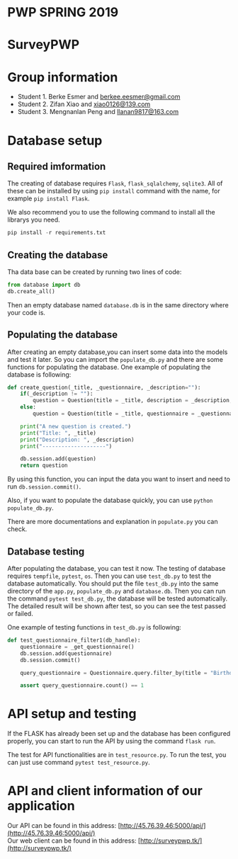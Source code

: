 # PWP SPRING 2019
# SurveyPWP
# Group information
* Student 1. Berke Esmer and berkee.eesmer@gmail.com
* Student 2. Zifan Xiao and xiao0126@139.com
* Student 3. Mengnanlan Peng and llanan9817@163.com
# Database setup
## Required imformation
The creating of database requires `Flask`, `flask_sqlalchemy`, `sqlite3`. All of these can be installed by using `pip install` command with the name, for example `pip install Flask`. 

We also recommend you to use the following command to install all the librarys you need.
```python
pip install -r requirements.txt
``` 
## Creating the database
Tha data base can be created by running two lines of code: 
```python
from database import db
db.create_all()
```
Then an empty database named `database.db` is in the same directory where your code is. 
## Populating the database
After creating an empty database,you can insert some data into the models and test it later. So you can import the `populate_db.py` and there are some functions for populating the database. One example of populating the database is following:
```python
def create_question(_title, _questionnaire, _description=""):
	if(_description != ""):
		question = Question(title = _title, description = _description, questionnaire = _questionnaire)
	else:
		question = Question(title = _title, questionnaire = _questionnaire)

	print("A new question is created.")
	print("Title: ", _title)
	print("Description: ", _description)
	print("--------------------")

	db.session.add(question)
	return question
```
By using this function, you can input the data you want to insert and need to run `db.session.commit()`. 

Also, if you want to populate the database quickly, you can use `python populate_db.py`.

There are more documentations and explanation in `populate.py` you can check.

## Database testing 
After populating the database, you can test it now. The testing of database requires `tempfile`, `pytest`, `os`. Then you can use `test_db.py` to test the database automatically. You should put the file `test_db.py` into the same directory of the `app.py`, `populate_db.py` and `database.db`. Then you can run the command `pytest test_db.py`, the database will be tested automatically. The detailed result will be shown after test, so you can see the test passed or failed.

One example of testing functions in `test_db.py` is following:
```python
def test_questionnaire_filter1(db_handle):
	questionnaire = _get_questionnaire()
	db.session.add(questionnaire)
	db.session.commit()

	query_questionnaire = Questionnaire.query.filter_by(title = "Birthday party for Ivan")

	assert query_questionnaire.count() == 1
```

# API setup and testing
If the FLASK has already been set up and the database has been configured properly, you can start to run the API by using the command `flask run`.

The test for API functionalities are in `test_resource.py`. To run the test, you can just use command `pytest test_resource.py`.

# API and client information of our application
Our API can be found in this address: [http://45.76.39.46:5000/api/](http://45.76.39.46:5000/api/)   
Our web client can be found in this address: [http://surveypwp.tk/](http://surveypwp.tk/)







